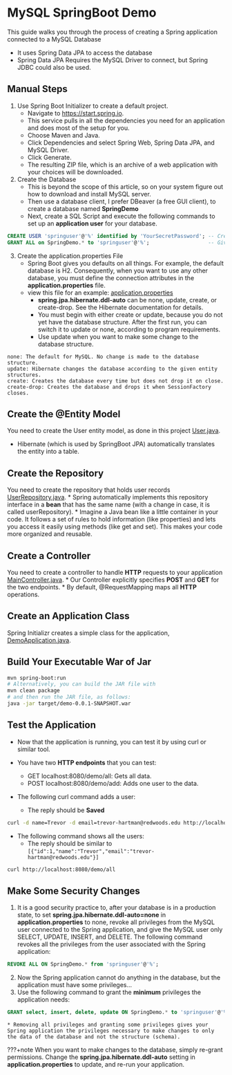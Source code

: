 # MySQL SpringBoot Demo

This guide walks you through the process of creating a Spring application connected to a MySQL Database
* It uses Spring Data JPA to access the database
* Spring Data JPA Requires the MySQL Driver to connect, but Spring JDBC could also be used.

## Manual Steps

1. Use Spring Boot Initializer to create a default project.
    * Navigate to https://start.spring.io.
    * This service pulls in all the dependencies you need for an application and does most of the setup for you.
    * Choose Maven and Java.
    * Click Dependencies and select Spring Web, Spring Data JPA, and MySQL Driver.
    * Click Generate.
    * The resulting ZIP file, which is an archive of a web application with your choices will be downloaded.
2. Create the Database
    * This is beyond the scope of this article, so on your system figure out how to download and install MySQL server.
    * Then use a database client, I prefer DBeaver (a free GUI client), to create a database named **SpringDemo**
    * Next, create a SQL Script and execute the following commands to set up an **application user** for your database.
```sql
CREATE USER 'springuser'@'%' identified by 'YourSecretPassword'; -- Creates the user
GRANT ALL on SpringDemo.* to 'springuser'@'%';                   -- Gives all privileges to the new user on the newly created database
```
3. Create the application.properties File
    * Spring Boot gives you defaults on all things. For example, the default database is H2. Consequently, when you want to use any other database, you must define the connection attributes in the **application.properties** file.
    * view this file for an example: [application.properties](src/main/resources/application.properties)
        * **spring.jpa.hibernate.ddl-auto** can be none, update, create, or create-drop. See the Hibernate documentation for details.
        * You must begin with either create or update, because you do not yet have the database structure. After the first run, you can switch it to update or none, according to program requirements.
        * Use update when you want to make some change to the database structure.
```text
none: The default for MySQL. No change is made to the database structure.
update: Hibernate changes the database according to the given entity structures.
create: Creates the database every time but does not drop it on close.
create-drop: Creates the database and drops it when SessionFactory closes.
```

## Create the @Entity Model

You need to create the User entity model, as done in this project [User.java](src/main/java/edu/redwoods/cis18/springdemo/demo/model/User.java).
* Hibernate (which is used by SpringBoot JPA) automatically translates the entity into a table.

## Create the Repository
You need to create the repository that holds user records [UserRepository.java](src/main/java/edu/redwoods/cis18/springdemo/demo/model/UserRepository.java).
    * Spring automatically implements this repository interface in a **bean** that has the same name (with a change in case, it is called userRepository).
    * Imagine a Java bean like a little container in your code. It follows a set of rules to hold information (like properties) and lets you access it easily using methods (like get and set). This makes your code more organized and reusable.

## Create a Controller
You need to create a controller to handle **HTTP** requests to your application [MainController.java](src/main/java/edu/redwoods/cis18/springdemo/demo/controller/MainController.java).
    * Our Controller explicitly specifies **POST** and **GET** for the two endpoints.
    * By default, @RequestMapping maps all **HTTP** operations.

## Create an Application Class
Spring Initializr creates a simple class for the application, [DemoApplication.java](src/main/java/edu/redwoods/cis18/springdemo/demo/DemoApplication.java).

## Build Your Executable War of Jar
```bash
mvn spring-boot:run
# Alternatively, you can build the JAR file with
mvn clean package
# and then run the JAR file, as follows:
java -jar target/demo-0.0.1-SNAPSHOT.war
```

## Test the Application

* Now that the application is running, you can test it by using curl or similar tool.
* You have two **HTTP endpoints** that you can test:
    * GET localhost:8080/demo/all: Gets all data.
    * POST localhost:8080/demo/add: Adds one user to the data.

* The following curl command adds a user:
    * The reply should be **Saved**
```bash
curl -d name=Trevor -d email=trevor-hartman@redwoods.edu http://localhost:8080/demo/add
```

* The following command shows all the users:
    * The reply should be similar to ```[{"id":1,"name":"Trevor","email":"trevor-hartman@redwoods.edu"}]```
```bash
curl http://localhost:8080/demo/all
````

## Make Some Security Changes

1. It is a good security practice to, after your database is in a production state, to set **spring.jpa.hibernate.ddl-auto=none** in **application.properties** to none, revoke all privileges from the MySQL user connected to the Spring application, and give the MySQL user only SELECT, UPDATE, INSERT, and DELETE. The following command revokes all the privileges from the user associated with the Spring application:
```sql
REVOKE ALL ON SpringDemo.* from 'springuser'@'%';
```
2. Now the Spring application cannot do anything in the database, but the application must have some privileges...
3. Use the following command to grant the **minimum** privileges the application needs:
```sql
GRANT select, insert, delete, update ON SpringDemo.* to 'springuser'@'%';
```
    * Removing all privileges and granting some privileges gives your Spring application the privileges necessary to make changes to only the data of the database and not the structure (schema).

???+note
    When you want to make changes to the database, simply re-grant permissions.
    Change the **spring.jpa.hibernate.ddl-auto** setting in **application.properties** to update, and re-run your application.